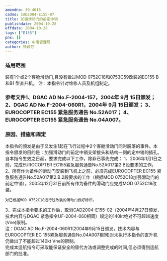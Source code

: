 ```yaml
---
amendno: 39-4615  
cadno: CAD2004-E155-07  
title: 加强滑动门的前定中销  
publishdate: 2004-10-28  
effdate: 2004-10-28  
tags: ["E155"]  
pns: []  
categories: 中南管理局  
author: 钟颖芬  
---
```

  
### 适用范围  
装有1个或2个客舱滑动门,且没有做过MOD 0752C18和0753C59改装的EC155 B 和B1 型直升机。     注：本指令针对维修人员及机组制定。  
  
<!--more-->  
### 参考文件1、DGAC AD No.F-2004-157，2004年 9月 15日颁发； 2、DGAC AD No.F-2004-060R1，2004年 9月 15日颁发； 3、EUROCOPTER EC155 紧急服务通告 No.52A017； 4、EUROCOPTER EC155 紧急服务通告 No.04A007。  
  
### 原因、措施和规定  
本指令的颁发是由于又发生1起在飞行过程中2个客舱滑动门同时脱落的事件。本指令颁发的目的是：加强滑动门的前定中销支架接头和结构一侧的定中销的插孔。  
    自本指令生效之日起，要求完成以下工作，除非已事先完成： 1、2006年1月1日之前，完成EUROCOPTER EC155紧急服务通告No.52A017第2.B段要求的工作。  
2、所有作为备件的滑动门安装到飞机上之前，必须完成EUROCOPTER EC155 紧急服务通告No.52A017第2.B.2段要求的工作（根据MOD 0752C18加强滑动门的前定中销）。2005年12月31日前所有作为备件的滑动门应完成MOD 0752C18改装。  
  
    对已根据MOD 0752C18进行过改装的滑动门做好标识。  
3、完成本指令要求的工作后，取消CAD2004-E155-02（2004年4月27日颁发，技术内容与DGAC 紧急指令UF-2004-060相同）规定的140kt绝对不可超越速度(Vne)限制。  
    注：DGAC AD No.F-2004-060R1(2004年9月15日颁发，技术内容与EUROCOPTER EC 155紧急服务通告No.04A007相同)对未执行本指令的直升机仍做出了不能超过140kt Vne的限制。  
完成本适航指令可采取能保证安全的替代方法或调整完成的时间,但必须得到适航部门的批准。  
